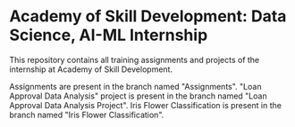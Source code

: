 # Academy of Skill Development: Data Science, AI-ML Internship

This repository contains all training assignments and projects of the internship at Academy of Skill Development.

Assignments are present in the branch named "Assignments".  "Loan Approval Data Analysis" project is present in the branch named "Loan Approval Data Analysis Project". Iris Flower Classification is present in the branch named "Iris Flower Classification".


